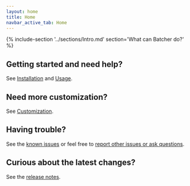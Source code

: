 ```yaml
---
layout: home
title: Home
navbar_active_tab: Home
---
```


{% include-section '../sections/Intro.md' section='What can Batcher do?' %}

## Getting started and need help?

See [Installation](sections/Installation.html) and [Usage](sections/Usage.html).


## Need more customization?

See [Customization](sections/Customization.html).


## Having trouble?

See the [known issues](sections/Usage.html#known-issues) or feel free to [report other issues or ask questions](https://github.com/kamilburda/batcher/issues).


## Curious about the latest changes?

See the [release notes](sections/CHANGELOG.html).
